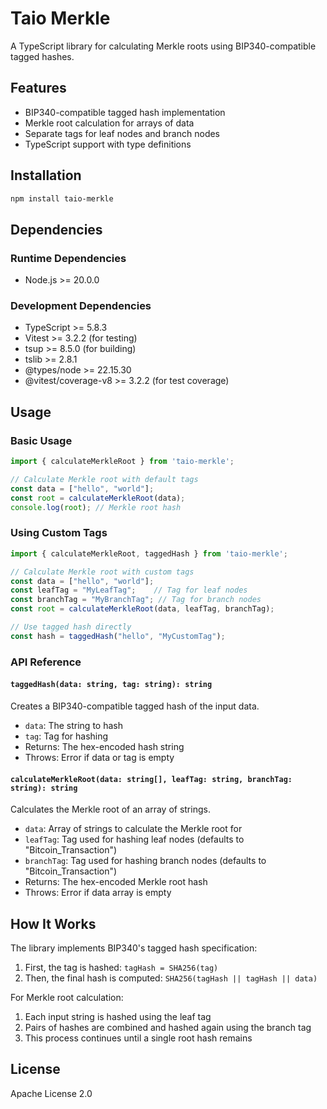 # Taio Merkle

A TypeScript library for calculating Merkle roots using BIP340-compatible tagged hashes.

## Features

- BIP340-compatible tagged hash implementation
- Merkle root calculation for arrays of data
- Separate tags for leaf nodes and branch nodes
- TypeScript support with type definitions

## Installation

```bash
npm install taio-merkle
```

## Dependencies

### Runtime Dependencies
- Node.js >= 20.0.0

### Development Dependencies
- TypeScript >= 5.8.3
- Vitest >= 3.2.2 (for testing)
- tsup >= 8.5.0 (for building)
- tslib >= 2.8.1
- @types/node >= 22.15.30
- @vitest/coverage-v8 >= 3.2.2 (for test coverage)

## Usage

### Basic Usage

```typescript
import { calculateMerkleRoot } from 'taio-merkle';

// Calculate Merkle root with default tags
const data = ["hello", "world"];
const root = calculateMerkleRoot(data);
console.log(root); // Merkle root hash
```

### Using Custom Tags

```typescript
import { calculateMerkleRoot, taggedHash } from 'taio-merkle';

// Calculate Merkle root with custom tags
const data = ["hello", "world"];
const leafTag = "MyLeafTag";    // Tag for leaf nodes
const branchTag = "MyBranchTag"; // Tag for branch nodes
const root = calculateMerkleRoot(data, leafTag, branchTag);

// Use tagged hash directly
const hash = taggedHash("hello", "MyCustomTag");
```

### API Reference

#### `taggedHash(data: string, tag: string): string`

Creates a BIP340-compatible tagged hash of the input data.

- `data`: The string to hash
- `tag`: Tag for hashing
- Returns: The hex-encoded hash string
- Throws: Error if data or tag is empty

#### `calculateMerkleRoot(data: string[], leafTag: string, branchTag: string): string`

Calculates the Merkle root of an array of strings.

- `data`: Array of strings to calculate the Merkle root for
- `leafTag`: Tag used for hashing leaf nodes (defaults to "Bitcoin_Transaction")
- `branchTag`: Tag used for hashing branch nodes (defaults to "Bitcoin_Transaction")
- Returns: The hex-encoded Merkle root hash
- Throws: Error if data array is empty

## How It Works

The library implements BIP340's tagged hash specification:

1. First, the tag is hashed: `tagHash = SHA256(tag)`
2. Then, the final hash is computed: `SHA256(tagHash || tagHash || data)`

For Merkle root calculation:
1. Each input string is hashed using the leaf tag
2. Pairs of hashes are combined and hashed again using the branch tag
3. This process continues until a single root hash remains

## License

Apache License 2.0

